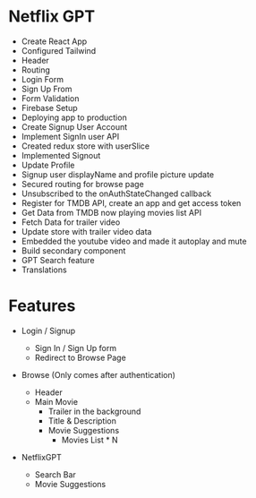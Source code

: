 # Netflix GPT

- Create React App
- Configured Tailwind
- Header
- Routing
- Login Form
- Sign Up From
- Form Validation
- Firebase Setup
- Deploying app to production
- Create Signup User Account
- Implement SignIn user API
- Created redux store with userSlice
- Implemented Signout
- Update Profile
- Signup user displayName and profile picture update
- Secured routing for browse page
- Unsubscribed to the onAuthStateChanged callback
- Register for TMDB API, create an app and get access token
- Get Data from TMDB now playing movies list API
- Fetch Data for trailer video
- Update store with trailer video data
- Embedded the youtube video and made it autoplay and mute
- Build secondary component
- GPT Search feature
- Translations

# Features

- Login / Signup
  - Sign In / Sign Up form
  - Redirect to Browse Page
- Browse (Only comes after authentication)

  - Header
  - Main Movie
    - Trailer in the background
    - Title & Description
    - Movie Suggestions
      - Movies List \* N

- NetflixGPT
  - Search Bar
  - Movie Suggestions

